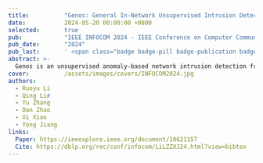 ```yaml
---
title:          "Genos: General In-Network Unsupervised Intrusion Detection by Rule Extraction"
date:           2024-05-20 00:00:00 +0800
selected:       true
pub:            "IEEE INFOCOM 2024 - IEEE Conference on Computer Communications"
pub_date:       "2024"
pub_last:       ' <span class="badge badge-pill badge-publication badge-success">IEEE INFOCOM</span>'
abstract: >-
  Genos is an unsupervised anomaly-based network intrusion detection framework utilizing programmable switches for high-throughput, in-network deployment. Unlike existing solutions, Genos leverages rule extraction for model-agnostic detection, featuring a Model Compiler, Model Interpreter, and Model Debugger to enhance interpretability and maintainability. Through a tree-based clustering and divide-and-conquer approach, Genos partitions feature space into subspaces for accurate boundary estimation and reduces updating overhead by selectively fine-tuning affected subspaces. Evaluation on physical hardware shows its capabilities of achieving 100 Gbps throughput, high interpretability, and minimal maintenance costs.
cover:          /assets/images/covers/INFOCOM2024.jpg
authors:
  - Ruoyu Li
  - Qing Li#
  - Yu Zhang
  - Dan Zhao
  - Xi Xiao
  - Yong Jiang
links:
  Paper: https://ieeexplore.ieee.org/document/10621157
  Cite: https://dblp.org/rec/conf/infocom/LiLZZXJ24.html?view=bibtex
---
```

